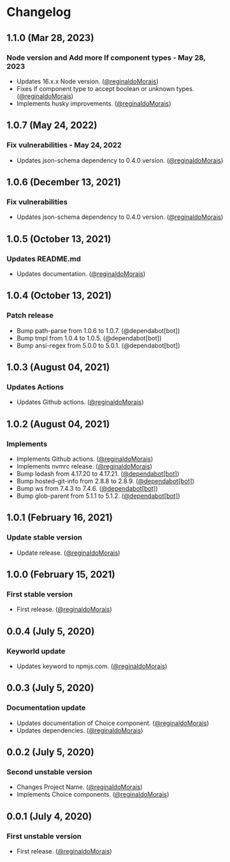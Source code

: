 # Changelog

## 1.1.0 (Mar 28, 2023)

### Node version and Add more If component types - May 28, 2023

- Updates 16.x.x Node version. ([@reginaldoMorais](https://github.com/reginaldoMorais))
- Fixes If component type to accept boolean or unknown types. ([@reginaldoMorais](https://github.com/reginaldoMorais))
- Implements husky improvements. ([@reginaldoMorais](https://github.com/reginaldoMorais))

## 1.0.7 (May 24, 2022)

### Fix vulnerabilities - May 24, 2022

- Updates json-schema dependency to 0.4.0 version. ([@reginaldoMorais](https://github.com/reginaldoMorais))

## 1.0.6 (December 13, 2021)

### Fix vulnerabilities

- Updates json-schema dependency to 0.4.0 version. ([@reginaldoMorais](https://github.com/reginaldoMorais))

## 1.0.5 (October 13, 2021)

### Updates README.md

- Updates documentation. ([@reginaldoMorais](https://github.com/reginaldoMorais))

## 1.0.4 (October 13, 2021)

### Patch release

- Bump path-parse from 1.0.6 to 1.0.7. (@dependabot[bot])
- Bump tmpl from 1.0.4 to 1.0.5. (@dependabot[bot])
- Bump ansi-regex from 5.0.0 to 5.0.1. (@dependabot[bot])

## 1.0.3 (August 04, 2021)

### Updates Actions

- Updates Github actions. ([@reginaldoMorais](https://github.com/reginaldoMorais))

## 1.0.2 (August 04, 2021)

### Implements

- Implements Github actions. ([@reginaldoMorais](https://github.com/reginaldoMorais))
- Implements nvmrc release. ([@reginaldoMorais](https://github.com/reginaldoMorais))
- Bump lodash from 4.17.20 to 4.17.21. ([@dependabot[bot]](https://github.com/apps/dependabot))
- Bump hosted-git-info from 2.8.8 to 2.8.9. ([@dependabot[bot]](https://github.com/apps/dependabot))
- Bump ws from 7.4.3 to 7.4.6. ([@dependabot[bot]](https://github.com/apps/dependabot))
- Bump glob-parent from 5.1.1 to 5.1.2. ([@dependabot[bot]](https://github.com/apps/dependabot))

## 1.0.1 (February 16, 2021)

### Update stable version

- Update release. ([@reginaldoMorais](https://github.com/reginaldoMorais))

## 1.0.0 (February 15, 2021)

### First stable version

- First release. ([@reginaldoMorais](https://github.com/reginaldoMorais))

## 0.0.4 (July 5, 2020)

### Keyworld update

- Updates keyword to npmjs.com. ([@reginaldoMorais](https://github.com/reginaldoMorais))

## 0.0.3 (July 5, 2020)

### Documentation update

- Updates documentation of Choice component. ([@reginaldoMorais](https://github.com/reginaldoMoraisreginaldoMorais))
- Updates dependencies. ([@reginaldoMorais](https://github.com/reginaldoMoraisreginaldoMorais))

## 0.0.2 (July 5, 2020)

### Second unstable version

- Changes Project Name. ([@reginaldoMorais](https://github.com/reginaldoMoraisreginaldoMorais))
- Implements Choice components. ([@reginaldoMorais](https://github.com/reginaldoMoraisreginaldoMorais))

## 0.0.1 (July 4, 2020)

### First unstable version

- First release. ([@reginaldoMorais](https://github.com/reginaldoMoraisreginaldoMorais))
